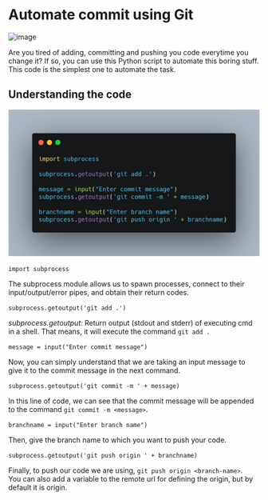 # Automate commit using Git

![image](https://steadylearner.com/static/images/post/Python/python-github-by-Steadylearner.png)

Are you tired of adding, committing and pushing you code everytime you change it? If so, you can use this Python script to automate this boring stuff.
This code is the simplest one to automate the task.

## Understanding the code

![image](automate_commiting_using_git.png)

```
import subprocess
```

The subprocess module allows us to spawn processes, connect to their input/output/error pipes, and obtain their return codes.

```
subprocess.getoutput('git add .')
```

_subprocess.getoutput:_ Return output (stdout and stderr) of executing cmd in a shell. That means, it will execute the command `git add .`

```
message = input("Enter commit message")
```

Now, you can simply understand that we are taking an input message to give it to the commit message in the next command.

```
subprocess.getoutput('git commit -m ' + message)
```

In this line of code, we can see that the commit message will be appended to the command `git commit -m <message>`.

```
branchname = input("Enter branch name")
```

Then, give the branch name to which you want to push your code.

```
subprocess.getoutput('git push origin ' + branchname)
```

Finally, to push our code we are using, `git push origin <branch-name>`.  
You can also add a variable to the remote url for defining the origin, but by default it is origin.
